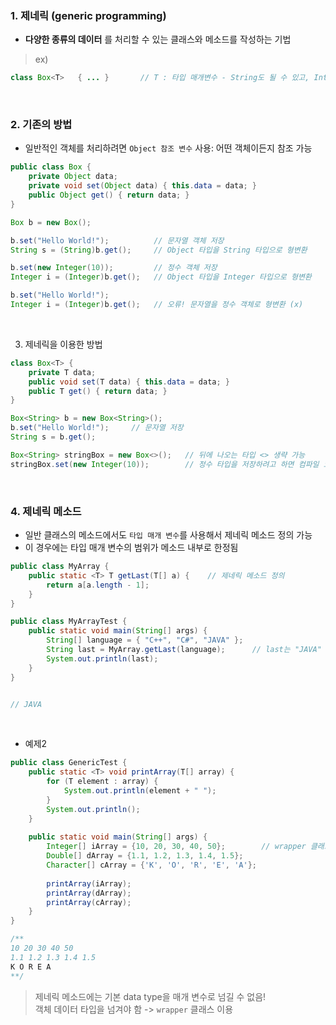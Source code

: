 ### 1. 제네릭 (generic programming)

- __다양한 종류의 데이터__ 를 처리할 수 있는 클래스와 메소드를 작성하는 기법   
> ex) 
```java
class Box<T>   { ... }       // T : 타입 매개변수 - String도 될 수 있고, Integer도 될 수 있음
```

<br>

### 2. 기존의 방법

- 일반적인 객체를 처리하려면 `Object 참조 변수` 사용: 어떤 객체이든지 참조 가능
```java
public class Box {
    private Object data;
    private void set(Object data) { this.data = data; }
    public Object get() { return data; }
}

Box b = new Box();

b.set("Hello World!");          // 문자열 객체 저장
String s = (String)b.get();     // Object 타입을 String 타입으로 형변환

b.set(new Integer(10));         // 정수 객체 저장  
Integer i = (Integer)b.get();   // Object 타입을 Integer 타입으로 형변환

b.set("Hello World!");
Integer i = (Integer)b.get();   // 오류! 문자열을 정수 객체로 형변환 (x)
```

<br>

3. 제네릭을 이용한 방법
```java
class Box<T> {
    private T data;
    public void set(T data) { this.data = data; }
    public T get() { return data; }
}

Box<String> b = new Box<String>();
b.set("Hello World!");     // 문자열 저장
String s = b.get();

Box<String> stringBox = new Box<>();   // 뒤에 나오는 타입 <> 생략 가능
stringBox.set(new Integer(10));        // 정수 타입을 저장하려고 하면 컴파일 오류!
```

<br>

### 4. 제네릭 메소드
- 일반 클래스의 메소드에서도 `타입 매개 변수`를 사용해서 제네릭 메소드 정의 가능
- 이 경우에는 타입 매개 변수의 범위가 메소드 내부로 한정됨
```java
public class MyArray {
    public static <T> T getLast(T[] a) {    // 제네릭 메소드 정의
        return a[a.length - 1];
    }
}

public class MyArrayTest {
    public static void main(String[] args) {
        String[] language = { "C++", "C#", "JAVA" };
        String last = MyArray.getLast(language);      // last는 "JAVA"
        System.out.println(last);
    }
} 


// JAVA
```
<br>

- 예제2
```java
public class GenericTest {
    public static <T> void printArray(T[] array) {
        for (T element : array) {
            System.out.println(element + " ");
        }
        System.out.println();
    }
    
    public static void main(String[] args) {
        Integer[] iArray = {10, 20, 30, 40, 50};        // wrapper 클래스
        Double[] dArray = {1.1, 1.2, 1.3, 1.4, 1.5};
        Character[] cArray = {'K', 'O', 'R', 'E', 'A'};
        
        printArray(iArray);
        printArray(dArray);
        printArray(cArray);
    }
}

/**
10 20 30 40 50 
1.1 1.2 1.3 1.4 1.5
K O R E A
**/
```
> 제네릭 메소드에는 기본 data type을 매개 변수로 넘길 수 없음!   
> 객체 데이터 타입을 넘겨야 함 -> `wrapper` 클래스 이용   